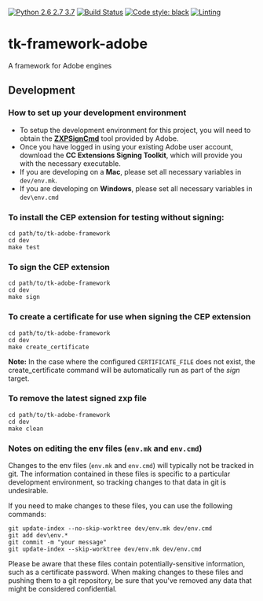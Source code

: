 [![Python 2.6 2.7 3.7](https://img.shields.io/badge/python-2.6%20%7C%202.7%20%7C%203.7-blue.svg)](https://www.python.org/)
[![Build Status](https://dev.azure.com/shotgun-ecosystem/Toolkit/_apis/build/status/Frameworks/tk-framework-adobe?branchName=master)](https://dev.azure.com/shotgun-ecosystem/Toolkit/_build/latest?definitionId=62&branchName=master)
[![Code style: black](https://img.shields.io/badge/code%20style-black-000000.svg)](https://github.com/psf/black)
[![Linting](https://img.shields.io/badge/PEP8%20by-Hound%20CI-a873d1.svg)](https://houndci.com)


# tk-framework-adobe

A framework for Adobe engines


## Development

### How to set up your development environment

- To setup the development environment for this project, you will need to obtain the [**ZXPSignCmd**](https://labs.adobe.com/downloads/extensionbuilder3.html) tool provided by Adobe.
- Once you have logged in using your existing Adobe user account, download the **CC Extensions Signing Toolkit**, which will provide you with the necessary executable.
- If you are developing on a **Mac**, please set all necessary variables in `dev/env.mk`.
- If you are developing on **Windows**, please set all necessary variables in `dev\env.cmd`


### To install the CEP extension for testing without signing:

```
cd path/to/tk-adobe-framework
cd dev
make test
```

### To sign the CEP extension

```
cd path/to/tk-adobe-framework
cd dev
make sign
```


### To create a certificate for use when signing the CEP extension

```
cd path/to/tk-adobe-framework
cd dev
make create_certificate
```

**Note:** In the case where the configured `CERTIFICATE_FILE` does not exist, the create_certificate command will be automatically run as part of the _sign_ target.


### To remove the latest signed zxp file

```
cd path/to/tk-adobe-framework
cd dev
make clean
```

### Notes on editing the env files (`env.mk` and `env.cmd`)

Changes to the env files (`env.mk` and `env.cmd`) will typically not be tracked in git. The information contained in these files is specific to a particular development environment, so tracking changes to that data in git is undesirable.

If you need to make changes to these files, you can use the following commands:

```
git update-index --no-skip-worktree dev/env.mk dev/env.cmd
git add dev\env.*
git commit -m "your message"
git update-index --skip-worktree dev/env.mk dev/env.cmd
```

Please be aware that these files contain potentially-sensitive information, such as a certificate password. When making changes to these files and pushing them to a git repository, be sure that you've removed any data that might be considered confidential.
